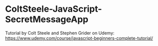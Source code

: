 # ColtSteele-JavaScript-SecretMessageApp
Tutorial by Colt Steele and Stephen Grider on Udemy: https://www.udemy.com/course/javascript-beginners-complete-tutorial/
